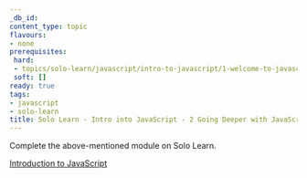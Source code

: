 ```yaml
---
_db_id:
content_type: topic
flavours:
- none
prerequisites:
 hard:
 - topics/solo-learn/javascript/intro-to-javascript/1-welcome-to-javascript
 soft: []
ready: true
tags:
- javascript
- solo-learn
title: Solo Learn - Intro into JavaScript - 2 Going Deeper with JavaScript
---
```


Complete the above-mentioned module on Solo Learn.

[Introduction to JavaScript](https://www.sololearn.com/en/learn/courses/javascript-introduction)